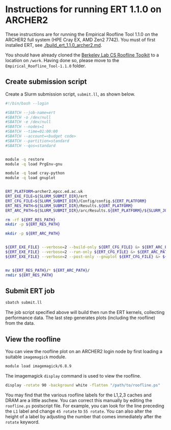 Instructions for running ERT 1.1.0 on ARCHER2
=============================================

These instructions are for running the Empirical Roofline Tool 1.1.0 on the ARCHER2 full system (HPE Cray EX, AMD Zen2 7742).
You must of first installed ERT, see [./build_ert_1.1.0_archer2.md](./build_ert_1.1.0_archer2.md).

You should have already cloned the [Berkeley Lab CS Roofline Toolkit](https://bitbucket.org/berkeleylab/cs-roofline-toolkit/src/master/) to a location on `/work`.
Having done so, please move to the `Empirical_Roofline_Tool-1.1.0` folder.


Create submission script
------------------------

Create a Slurm submission script, `submit.ll`, as shown below.

```bash
#!/bin/bash --login

#SBATCH --job-name=ert
#SBATCH -o /dev/null
#SBATCH -e /dev/null
#SBATCH --nodes=1
#SBATCH --time=01:00:00
#SBATCH --account=<budget code>
#SBATCH --partition=standard
#SBATCH --qos=standard


module -q restore
module -q load PrgEnv-gnu

module -q load cray-python
module -q load gnuplot


ERT_PLATFORM=archer2.epcc.ed.ac.uk
ERT_EXE_FILE=${SLURM_SUBMIT_DIR}/ert
ERT_CFG_FILE=${SLURM_SUBMIT_DIR}/Config/config.${ERT_PLATFORM}
ERT_RES_PATH=${SLURM_SUBMIT_DIR}/Results.${ERT_PLATFORM}
ERT_ARC_PATH=${SLURM_SUBMIT_DIR}/arc/Results.${ERT_PLATFORM}/${SLURM_JOB_ID}

rm -rf ${ERT_RES_PATH}
mkdir -p ${ERT_RES_PATH}

mkdir -p ${ERT_ARC_PATH}


${ERT_EXE_FILE} --verbose=2 --build-only ${ERT_CFG_FILE} &> ${ERT_ARC_PATH}/1-build.out
${ERT_EXE_FILE} --verbose=2 --run-only ${ERT_CFG_FILE} &> ${ERT_ARC_PATH}/2-run.out
${ERT_EXE_FILE} --verbose=2 --post-only --gnuplot ${ERT_CFG_FILE} &> ${ERT_ARC_PATH}/3-plot.out


mv ${ERT_RES_PATH}/* ${ERT_ARC_PATH}/
rmdir ${ERT_RES_PATH}
```


Submit ERT job
--------------

```bash
sbatch submit.ll
```

The job script specified above will build then run the ERT kernels, collecting performance data.
The last step generates plots (including the roofline) from the data.


View the roofline
-----------------

You can view the roofline plot on an ARCHER2 login node by first loading a suitable `imagemagick` module.

```bash
module load imagemagick/6.8.9
```

The imagemagick `display` command is used to view the roofline.

```bash
display -rotate 90 -background white -flatten "/path/to/roofline.ps"
```

You may find that the various roofline labels for the L1,2,3 caches and DRAM are a little aschew.
You can correct this manually by editing the `roofline.ps` postscript file. For example, you can
look for the line preceding the `L1` label and change `45 rotate` to `55 rotate`. You can also
alter the height of a label by adjusting the number that comes immediately after the `rotate`
keyword.
